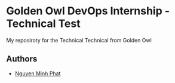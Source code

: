 # Golden Owl DevOps Internship - Technical Test

My reposiroty for the Technical Technical from Golden Owl


## Authors

- [Nguyen Minh Phat](https://github.com/phatnguyen138)


